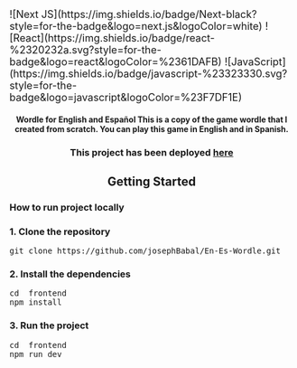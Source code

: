 <div style="font-size: 18px;">
![Next JS](https://img.shields.io/badge/Next-black?style=for-the-badge&logo=next.js&logoColor=white)
![React](https://img.shields.io/badge/react-%2320232a.svg?style=for-the-badge&logo=react&logoColor=%2361DAFB)
![JavaScript](https://img.shields.io/badge/javascript-%23323330.svg?style=for-the-badge&logo=javascript&logoColor=%23F7DF1E)
</div>

<h4 align="center">  Wordle for English and Español
This is a copy of the game wordle that I created from scratch. You can play this game in English and in Spanish.
</h4>

<h3 align="center"> This project has been deployed <a href="https://en-es-wordle.vercel.app"> here </a> </h3>

<h2 align="center"> Getting Started </h2>

<h3> How to run project locally </h3>

<h3> 1. Clone the repository </h3>
<pre>
git clone https://github.com/josephBabal/En-Es-Wordle.git
</pre>

<h3> 2. Install the dependencies </h3>
<pre>
<span color="lightblue">cd </span> frontend
npm install
</pre>


<h3> 3. Run the project </h3>
<pre>
<span color="lightblue">cd <span> frontend
npm run dev
</pre>
